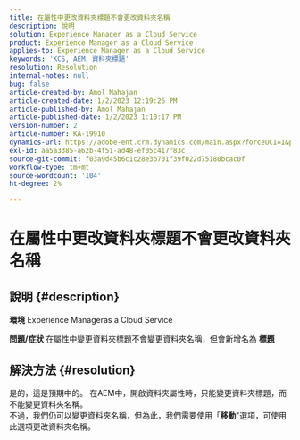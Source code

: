 ```yaml
---
title: 在屬性中更改資料夾標題不會更改資料夾名稱
description: 說明
solution: Experience Manager as a Cloud Service
product: Experience Manager as a Cloud Service
applies-to: Experience Manager as a Cloud Service
keywords: 'KCS, AEM，資料夾標題'
resolution: Resolution
internal-notes: null
bug: false
article-created-by: Amol Mahajan
article-created-date: 1/2/2023 12:19:26 PM
article-published-by: Amol Mahajan
article-published-date: 1/2/2023 1:10:17 PM
version-number: 2
article-number: KA-19910
dynamics-url: https://adobe-ent.crm.dynamics.com/main.aspx?forceUCI=1&pagetype=entityrecord&etn=knowledgearticle&id=e2e964ae-978a-ed11-81ac-6045bd006ce9
exl-id: aa5a3385-a62b-4f51-ad48-ef05c417f83c
source-git-commit: f03a9d45b6c1c28e3b701f39f022d75180bcac0f
workflow-type: tm+mt
source-wordcount: '104'
ht-degree: 2%

---
```


# 在屬性中更改資料夾標題不會更改資料夾名稱

## 說明 {#description}

<b>環境</b>
Experience Manageras a Cloud Service


<b>問題/症狀</b>
在屬性中變更資料夾標題不會變更資料夾名稱，但會新增名為 <b>標題</b>


## 解決方法 {#resolution}

是的，這是預期中的。 在AEM中，開啟資料夾屬性時，只能變更資料夾標題，而不能變更資料夾名稱。<br>
不過，我們仍可以變更資料夾名稱，但為此，我們需要使用「<b>移動</b>&quot;選項，可使用此選項更改資料夾名稱。

